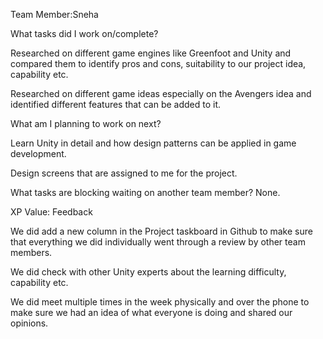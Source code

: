 Team Member:Sneha

What tasks did I work on/complete?

Researched on different game engines like Greenfoot and Unity and compared them to identify pros and cons, suitability to our project idea, capability etc.

Researched on different game ideas especially on the Avengers idea and identified different features that can be added to it.


What am I planning to work on next?

Learn Unity in detail and how design patterns can be applied in game development.

Design screens that are assigned to me for the project.


What tasks are blocking waiting on another team member?
None.

XP Value: Feedback

We did add a new column in the Project taskboard in Github to make sure that everything we did individually went through a review by other team members.

We did check with other Unity experts about the learning difficulty, capability etc.

We did meet multiple times in the week physically and over the phone to make sure we had an idea of what everyone is doing and shared our opinions.
